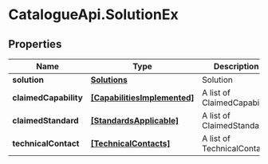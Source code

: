 # CatalogueApi.SolutionEx

## Properties
Name | Type | Description | Notes
------------ | ------------- | ------------- | -------------
**solution** | [**Solutions**](Solutions.md) | Solution | [optional] 
**claimedCapability** | [**[CapabilitiesImplemented]**](CapabilitiesImplemented.md) | A list of ClaimedCapability | [optional] 
**claimedStandard** | [**[StandardsApplicable]**](StandardsApplicable.md) | A list of ClaimedStandard | [optional] 
**technicalContact** | [**[TechnicalContacts]**](TechnicalContacts.md) | A list of TechnicalContact | [optional] 


